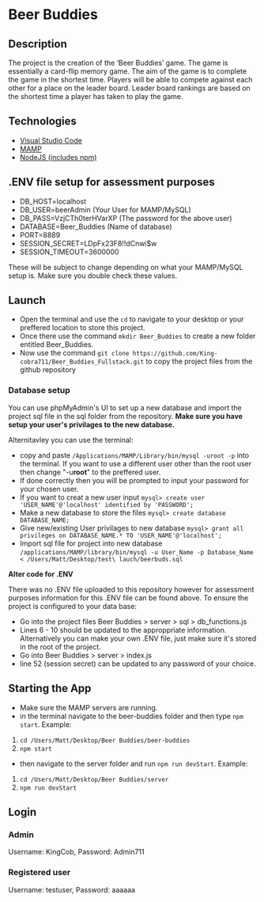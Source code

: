 # Beer Buddies

## Description

The project is the creation of the ‘Beer Buddies’ game. The game is essentially a card-flip memory game. The aim of the game is to complete the game in the shortest time. Players will be able to compete against each other for a place on the leader board. Leader board rankings are based on the shortest time a player has taken to play the game.

## Technologies

- [Visual Studio Code](https://code.visualstudio.com/)
- [MAMP](https://www.mamp.info/en/downloads/)
- [NodeJS (includes npm)](https://nodejs.org/en/)

## .ENV file setup for assessment purposes

- DB_HOST=localhost
- DB_USER=beerAdmin (Your User for MAMP/MySQL)
- DB_PASS=VzjCTh0terHVarXP (The password for the above user)
- DATABASE=Beer_Buddies (Name of database)
- PORT=8889
- SESSION_SECRET=LDpFx23F8!!dCnwi$w
- SESSION_TIMEOUT=3600000

These will be subject to change depending on what your MAMP/MySQL setup is. Make sure you double check these values.

## Launch

- Open the terminal and use the `cd` to navigate to your desktop or your preffered location to store this project.
- Once there use the command `mkdir Beer_Buddies` to create a new folder entitled Beer_Buddies.
- Now use the command `git clone https://github.com/King-cobra711/Beer_Buddies_Fullstack.git` to copy the project files from the github repository

### Database setup

You can use phpMyAdmin's UI to set up a new database and import the project sql file in the sql folder from the repository. **Make sure you have setup your user's privilages to the new database.**

Alternitavley you can use the terminal:

- copy and paste `/Applications/MAMP/Library/bin/mysql -uroot -p` into the terminal. If you want to use a different user other than the root user then change "-u**root**" to the preffered user.
- If done correctly then you will be prompted to input your password for your chosen user.
- If you want to creat a new user input `mysql> create user 'USER_NAME'@'localhost' identified by 'PASSWORD';`
- Make a new database to store the files `mysql> create database DATABASE_NAME;`
- Give new/existing User privilages to new database `mysql> grant all privileges on DATABASE_NAME.* TO 'USER_NAME'@'localhost';`
- Import sql file for project into new database `/applications/MAMP/library/bin/mysql -u User_Name -p Database_Name < /Users/Matt/Desktop/test\ lauch/beerbuds.sql`

**Alter code for .ENV**

There was no .ENV file uploaded to this repository however for assessment purposes information for this .ENV file can be found above. To ensure the project is configured to your data base:

- Go into the project files Beer Buddies > server > sql > db_functions.js
- Lines 6 - 10 should be updated to the approppriate information. Alternatively you can make your own .ENV file, just make sure it's stored in the root of the project.
- Go into Beer Buddies > server > index.js
- line 52 (session secret) can be updated to any password of your choice.

## Starting the App

- Make sure the MAMP servers are running.
- in the terminal navigate to the beer-buddies folder and then type `npm start`. Example:

1. `cd /Users/Matt/Desktop/Beer Buddies/beer-buddies`
2. `npm start`

- then navigate to the server folder and run `npm run devStart`. Example:

1. `cd /Users/Matt/Desktop/Beer Buddies/server`
2. `npm run devStart`

## Login

### Admin

Username: KingCob,
Password: Admin711

### Registered user

Username: testuser,
Password: aaaaaa
